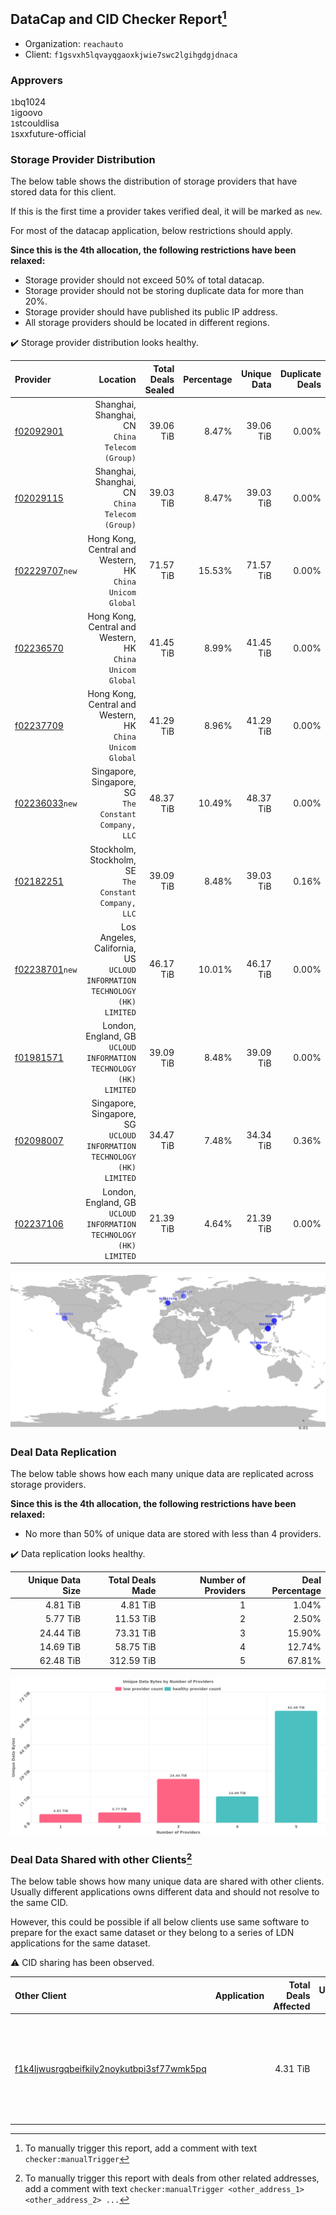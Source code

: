 ## DataCap and CID Checker Report[^1]
 - Organization: `reachauto`
 - Client: `f1gsvxh5lqvayqgaoxkjwie7swc2lgihgdgjdnaca`
### Approvers
`1`bq1024<br/>`1`igoovo<br/>`1`stcouldlisa<br/>`1`sxxfuture-official


### Storage Provider Distribution
The below table shows the distribution of storage providers that have stored data for this client.

If this is the first time a provider takes verified deal, it will be marked as `new`.

For most of the datacap application, below restrictions should apply.

**Since this is the 4th allocation, the following restrictions have been relaxed:**
 - Storage provider should not exceed 50% of total datacap.
 - Storage provider should not be storing duplicate data for more than 20%.
 - Storage provider should have published its public IP address.
 - All storage providers should be located in different regions.

✔️ Storage provider distribution looks healthy.

| Provider                                                    |                                                                     Location | Total Deals Sealed | Percentage | Unique Data | Duplicate Deals |
| :---------------------------------------------------------- | ---------------------------------------------------------------------------: | -----------------: | ---------: | ----------: | --------------: |
| [f02092901](https://filfox.info/en/address/f02092901)       |                           Shanghai, Shanghai, CN<br/>`China Telecom (Group)` |          39.06 TiB |      8.47% |   39.06 TiB |           0.00% |
| [f02029115](https://filfox.info/en/address/f02029115)       |                           Shanghai, Shanghai, CN<br/>`China Telecom (Group)` |          39.03 TiB |      8.47% |   39.03 TiB |           0.00% |
| [f02229707](https://filfox.info/en/address/f02229707)`new`  |                 Hong Kong, Central and Western, HK<br/>`China Unicom Global` |          71.57 TiB |     15.53% |   71.57 TiB |           0.00% |
| [f02236570](https://filfox.info/en/address/f02236570)       |                 Hong Kong, Central and Western, HK<br/>`China Unicom Global` |          41.45 TiB |      8.99% |   41.45 TiB |           0.00% |
| [f02237709](https://filfox.info/en/address/f02237709)       |                 Hong Kong, Central and Western, HK<br/>`China Unicom Global` |          41.29 TiB |      8.96% |   41.29 TiB |           0.00% |
| [f02236033](https://filfox.info/en/address/f02236033)`new`  |                     Singapore, Singapore, SG<br/>`The Constant Company, LLC` |          48.37 TiB |     10.49% |   48.37 TiB |           0.00% |
| [f02182251](https://filfox.info/en/address/f02182251)       |                     Stockholm, Stockholm, SE<br/>`The Constant Company, LLC` |          39.09 TiB |      8.48% |   39.03 TiB |           0.16% |
| [f02238701](https://filfox.info/en/address/f02238701)`new`  | Los Angeles, California, US<br/>`UCLOUD INFORMATION TECHNOLOGY (HK) LIMITED` |          46.17 TiB |     10.01% |   46.17 TiB |           0.00% |
| [f01981571](https://filfox.info/en/address/f01981571)       |         London, England, GB<br/>`UCLOUD INFORMATION TECHNOLOGY (HK) LIMITED` |          39.09 TiB |      8.48% |   39.09 TiB |           0.00% |
| [f02098007](https://filfox.info/en/address/f02098007)       |    Singapore, Singapore, SG<br/>`UCLOUD INFORMATION TECHNOLOGY (HK) LIMITED` |          34.47 TiB |      7.48% |   34.34 TiB |           0.36% |
| [f02237106](https://filfox.info/en/address/f02237106)       |         London, England, GB<br/>`UCLOUD INFORMATION TECHNOLOGY (HK) LIMITED` |          21.39 TiB |      4.64% |   21.39 TiB |           0.00% |

<img src="https://raw.githubusercontent.com/data-preservation-programs/filplus-checker-assets/main/filecoin-project/filecoin-plus-large-datasets/issues/1890/1698545175371.png"/>

### Deal Data Replication
The below table shows how each many unique data are replicated across storage providers.


**Since this is the 4th allocation, the following restrictions have been relaxed:**
- No more than 50% of unique data are stored with less than 4 providers.

✔️ Data replication looks healthy.

| Unique Data Size | Total Deals Made | Number of Providers | Deal Percentage |
| ---------------: | ---------------: | ------------------: | --------------: |
|         4.81 TiB |         4.81 TiB |                   1 |           1.04% |
|         5.77 TiB |        11.53 TiB |                   2 |           2.50% |
|        24.44 TiB |        73.31 TiB |                   3 |          15.90% |
|        14.69 TiB |        58.75 TiB |                   4 |          12.74% |
|        62.48 TiB |       312.59 TiB |                   5 |          67.81% |

<img src="https://raw.githubusercontent.com/data-preservation-programs/filplus-checker-assets/main/filecoin-project/filecoin-plus-large-datasets/issues/1890/1698545176074.png"/>

### Deal Data Shared with other Clients[^3]
The below table shows how many unique data are shared with other clients.
Usually different applications owns different data and should not resolve to the same CID.

However, this could be possible if all below clients use same software to prepare for the exact same dataset or they belong to a series of LDN applications for the same dataset.

⚠️ CID sharing has been observed.

| Other Client                                                                                                          | Application                                                                      | Total Deals Affected | Unique CIDs | Approvers                                                                                                                                              |
| :-------------------------------------------------------------------------------------------------------------------- | :------------------------------------------------------------------------------- | -------------------: | ----------: | :----------------------------------------------------------------------------------------------------------------------------------------------------- |
| [f1k4ljwusrgqbeifkily2noykutbpi3sf77wmk5pq](https://filfox.info/en/address/f1k4ljwusrgqbeifkily2noykutbpi3sf77wmk5pq) | [](https://github.com/filecoin-project/filecoin-plus-large-datasets/issues/1201) |             4.31 TiB |          46 | `1`1ane-1<br/>`1`Fatman13<br/>`1`Joss-Hua<br/>`1`kernelogic<br/>`1`mikezli<br/>`1`Normalnoise<br/>`1`stcouldlisa<br/>`1`Tom-OriginStorage<br/>`2`zcfil |

[^1]: To manually trigger this report, add a comment with text `checker:manualTrigger`

[^2]: Deals from those addresses are combined into this report as they are specified with `checker:manualTrigger`

[^3]: To manually trigger this report with deals from other related addresses, add a comment with text `checker:manualTrigger <other_address_1> <other_address_2> ...`
